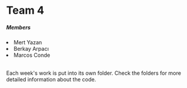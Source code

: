 # Team 4

<h5> Members </h5>

<li> Mert Yazan </li>
<li> Berkay Arpacı </li>
<li> Marcos Conde </li>

<br>
  
Each week's work is put into its own folder. Check the folders for more detailed information about the code.
 
